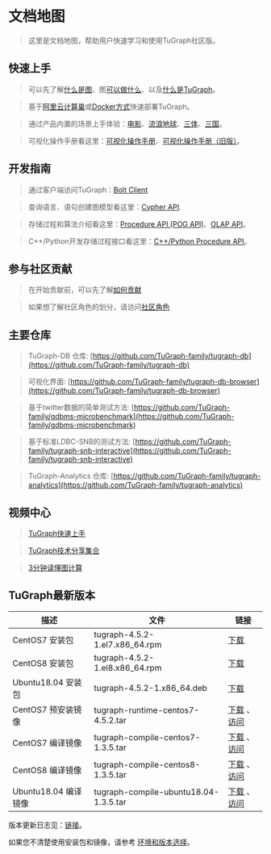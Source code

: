# 文档地图

> 这里是文档地图，帮助用户快速学习和使用TuGraph社区版。

## 快速上手

> 可以先了解[什么是图](./2.introduction/1.what-is-graph.md)、图[可以做什么](./2.introduction/8.scenarios.md)、以及[什么是TuGraph](./2.introduction/3.what-is-tugraph.md)。

> 基于[阿里云计算巢](5.installation&running/5.cloud-deployment.md)或[Docker方式](5.installation&running/3.docker-deployment.md)快速部署TuGraph。

> 通过产品内置的场景上手体验：[电影](./3.quick-start/2.demo/1.movie.md)、[流浪地球](./3.quick-start/2.demo/2.wandering-earth.md)、[三体](./3.quick-start/2.demo/3.the-three-body.md)、[三国](./3.quick-start/2.demo/4.three-kingdoms.md)。

> 可视化操作手册看这里：[可视化操作手册](./4.user-guide/1.tugraph-browser.md)、[可视化操作手册（旧版）](./4.user-guide/2.tugraph-browser-legacy.md)。

## 开发指南

> 通过客户端访问TuGraph：[Bolt Client](7.client-tools/5.bolt-client.md)

> 查询语言、语句创建图模型看这里：[Cypher API](8.query/1.cypher.md).

> 存储过程和算法介绍看这里：[Procedure API (POG API)](9.olap&procedure/1.procedure/1.procedure.md)、[OLAP API](9.olap&procedure/2.olap/1.tutorial.md)。

> C++/Python开发存储过程接口看这里：[C++/Python Procedure API](9.olap&procedure/1.procedure/index.rst)。

## 参与社区贡献

> 在开始贡献前，可以先了解[如何贡献](12.contributor-manual/1.contributing.md)

> 如果想了解社区角色的划分，请访问[社区角色](12.contributor-manual/2.community-roles.md)

## 主要仓库

> TuGraph-DB 仓库: [https://github.com/TuGraph-family/tugraph-db](https://github.com/TuGraph-family/tugraph-db)

> 可视化界面: [https://github.com/TuGraph-family/tugraph-db-browser](https://github.com/TuGraph-family/tugraph-db-browser)

> 基于twitter数据的简单测试方法: [https://github.com/TuGraph-family/gdbms-microbenchmark](https://github.com/TuGraph-family/gdbms-microbenchmark)

> 基于标准LDBC-SNB的测试方法: [https://github.com/TuGraph-family/tugraph-snb-interactive](https://github.com/TuGraph-family/tugraph-snb-interactive)

> TuGraph-Analytics 仓库: [https://github.com/TuGraph-family/tugraph-analytics](https://github.com/TuGraph-family/tugraph-analytics)

## 视频中心

> [TuGraph快速上手](https://space.bilibili.com/1196053065/channel/seriesdetail?sid=2593741)

> [TuGraph技术分享集合](https://space.bilibili.com/1196053065/channel/seriesdetail?sid=3009777)

> [3分钟读懂图计算](https://www.bilibili.com/video/BV15U4y1r7AW/)

## TuGraph最新版本

| 描述                  | 文件                                    | 链接                                                                                                                                                                                             |
|---------------------|---------------------------------------|------------------------------------------------------------------------------------------------------------------------------------------------------------------------------------------------|
| CentOS7 安装包         | tugraph-4.5.2-1.el7.x86_64.rpm        | [下载](https://tugraph-web.oss-cn-beijing.aliyuncs.com/tugraph/tugraph-4.5.2/tugraph-4.5.2-1.el7.x86_64.rpm)                                                                                     |
| CentOS8 安装包         | tugraph-4.5.2-1.el8.x86_64.rpm        | [下载](https://tugraph-web.oss-cn-beijing.aliyuncs.com/tugraph/tugraph-4.5.2/tugraph-4.5.2-1.el8.x86_64.rpm)                                                                                     |
| Ubuntu18.04 安装包     | tugraph-4.5.2-1.x86_64.deb            | [下载](https://tugraph-web.oss-cn-beijing.aliyuncs.com/tugraph/tugraph-4.5.2/tugraph-4.5.2-1.x86_64.deb)                                                                                         |
| CentOS7 预安装镜像       | tugraph-runtime-centos7-4.5.2.tar     | [下载](https://tugraph-web.oss-cn-beijing.aliyuncs.com/tugraph/tugraph-4.5.2/tugraph-runtime-centos7-4.5.2.tar) 、[访问](https://hub.docker.com/r/tugraph/tugraph-runtime-centos7)                  |
| CentOS7 编译镜像        | tugraph-compile-centos7-1.3.5.tar     | [下载](https://tugraph-web.oss-cn-beijing.aliyuncs.com/tugraph/tugraph-docker-compile/tugraph-compile-centos7-1.3.5.tar) 、[访问](https://hub.docker.com/r/tugraph/tugraph-compile-centos7)         |
| CentOS8 编译镜像        | tugraph-compile-centos8-1.3.5.tar     | [下载](https://tugraph-web.oss-cn-beijing.aliyuncs.com/tugraph/tugraph-docker-compile/tugraph-compile-centos8-1.3.5.tar) 、[访问](https://hub.docker.com/r/tugraph/tugraph-compile-centos8)         |
| Ubuntu18.04 编译镜像    | tugraph-compile-ubuntu18.04-1.3.5.tar | [下载](https://tugraph-web.oss-cn-beijing.aliyuncs.com/tugraph/tugraph-docker-compile/tugraph-compile-ubuntu18.04-1.3.5.tar) 、[访问](https://hub.docker.com/r/tugraph/tugraph-compile-ubuntu18.04) |


版本更新日志见：[链接](https://github.com/TuGraph-family/tugraph-db/blob/master/release/CHANGELOG_CN.md )。

如果您不清楚使用安装包和镜像，请参考 [环境和版本选择](13.best-practices/4.selection.md)。
